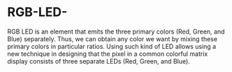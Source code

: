# RGB-LED-
RGB LED is an element that emits the three primary colors (Red, Green, and Blue) separately.
Thus, we can obtain any color we want by mixing these primary colors in particular ratios.
Using such kind of LED allows using a new technique in designing that the pixel in a common colorful matrix display consists of three separate LEDs (Red, Green, and Blue). 
